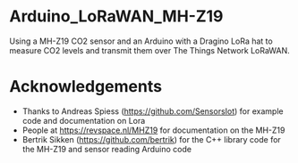 # Arduino_LoRaWAN_MH-Z19
Using a MH-Z19 CO2 sensor and an Arduino with a Dragino LoRa hat to measure CO2 levels and transmit them over The Things Network LoRaWAN.

# Acknowledgements
* Thanks to Andreas Spiess (https://github.com/SensorsIot) for example code and documentation on Lora
* People at https://revspace.nl/MHZ19 for documentation on the MH-Z19
* Bertrik Sikken (https://github.com/bertrik) for the C++ library code for the MH-Z19 and sensor reading Arduino code
